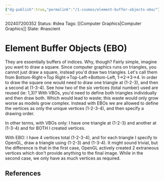 ```yaml
---
{"dg-publish":true,"permalink":"/1-cosmos/element-buffer-objects-ebo/"}
---
```


202407200352
Status: #idea
Tags: [[Computer Graphics\|Computer Graphics]]
State: #nascient
# Element Buffer Objects (EBO)

They are essentially buffers of indices. Why, though? Fairly simple, imagine you want to draw a square. Since computer graphics runs on triangles, you cannot just draw a square, instead you'd draw two triangles. Let's call them from Bottom-Right->Top Right->Top-Left->Bottom-Left, 1->2->3->4. In order to draw the square one would need to draw one triangle at (1-2-3), and then a second at (1-3-4).  See how two of the six vertices (total number) used are reused (ie: 1,3)? With VBOs, you'd need to define both triangles individually and then draw both. Which would lead to waste; this waste would only grow worse as models grow complex. Instead with EBOs we are allowed to define the vertices as only the unique vertices (1-2-3-4), and then specify a drawing order.

In other terms, with VBOs only:
I have one triangle at (1-2-3)
and another at (1-3-4)
and for BOTH I created vertices.

With EBO:
I have 4 vertices total (1-2-3-4),
and for each triangle I specify to OpenGL, draw a triangle using (1-2-3) and (1-3-4). It might sound trivial, but the difference is that in the first case, OpenGL actively created 2 extraneous vertices which don't provide anything to the final image. While in the second case, we only have as much vertices as required.



## References
